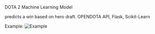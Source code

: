 DOTA 2 Machine Learning Model

predicts a win based on hero draft.
OPENDOTA API, Flask, Scikit-Learn

Example:
![Example](https://github.com/bnorum/dota-2-ML-model/assets/115905633/d3d91886-1efa-4f3a-b4f7-416756a7e619)
